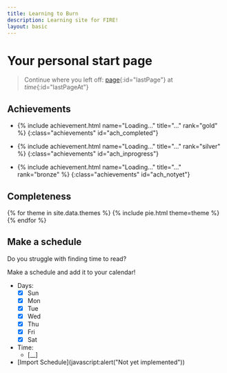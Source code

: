 ```yaml
---
title: Learning to Burn
description: Learning site for FIRE!
layout: basic
---
```


# Your personal start page

> Continue where you left off: [page](page){:id="lastPage"} at _time_{:id="lastPageAt"}


## Achievements

- {% include achievement.html name="Loading..." title="..." rank="gold" %}
{:class="achievements" id="ach_completed"}

- {% include achievement.html name="Loading..." title="..." rank="silver" %}
{:class="achievements" id="ach_inprogress"}

- {% include achievement.html name="Loading..." title="..." rank="bronze" %}
{:class="achievements" id="ach_notyet"}

## Completeness
{% for theme in site.data.themes %}
{% include pie.html theme=theme %}
{% endfor %}

## Make a schedule

Do you struggle with finding time to read?

Make a schedule and add it to your calendar!

- Days:
  - [x] Sun
  - [x] Mon
  - [x] Tue
  - [x] Wed
  - [x] Thu
  - [x] Fri
  - [x] Sat
- Time:
  - [__]
- [Import Schedule](javascript:alert("Not yet implemented"))